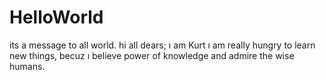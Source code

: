 # HelloWorld
its a message to all world.
hi all dears; ı am Kurt ı am really hungry to learn new things, becuz ı believe power of knowledge and admire the wise humans.
